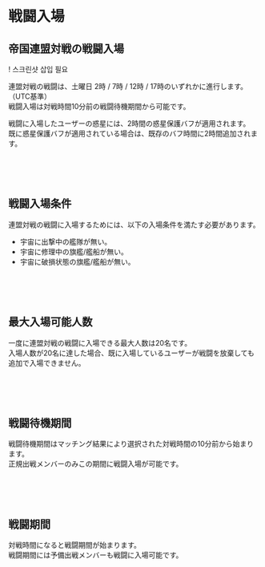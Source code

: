 # 戦闘入場

## 帝国連盟対戦の戦闘入場

! 스크린샷 삽입 필요

連盟対戦の戦闘は、土曜日 2時 / 7時 / 12時 / 17時のいずれかに進行します。（UTC基準）<br>
戦闘入場は対戦時間10分前の戦闘待機期間から可能です。

戦闘に入場したユーザーの惑星には、2時間の惑星保護バフが適用されます。<br>
既に惑星保護バフが適用されている場合は、既存のバフ時間に2時間追加されます。

<br>
<br>
<br>


## 戦闘入場条件
 
連盟対戦の戦闘に入場するためには、以下の入場条件を満たす必要があります。

- 宇宙に出撃中の艦隊が無い。<br>
- 宇宙に修理中の旗艦/艦船が無い。<br>
- 宇宙に破損状態の旗艦/艦船が無い。

<br>
<br>
<br>


## 最大入場可能人数
 
一度に連盟対戦の戦闘に入場できる最大人数は20名です。<br>
入場人数が20名に達した場合、既に入場しているユーザーが戦闘を放棄しても追加で入場できません。

<br>
<br>
<br>


## 戦闘待機期間
 
戦闘待機期間はマッチング結果により選択された対戦時間の10分前から始まります。<br>
正規出戦メンバーのみこの期間に戦闘入場が可能です。

<br>
<br>
<br>
 

## 戦闘期間
 
対戦時間になると戦闘期間が始まります。<br>
戦闘期間には予備出戦メンバーも戦闘に入場可能です。

<br>
<br>
<br>
